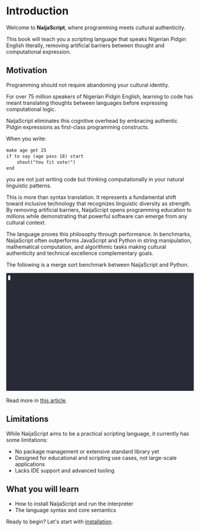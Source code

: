 # Introduction

Welcome to **NaijaScript**, where programming meets cultural authenticity.

This book will teach you a scripting language that speaks Nigerian Pidgin English literally, removing artificial barriers between thought and computational expression.

## Motivation

Programming should not require abandoning your cultural identity.

For over 75 million speakers of Nigerian Pidgin English, learning to code has meant translating thoughts between languages before expressing computational logic.

NaijaScript eliminates this cognitive overhead by embracing authentic Pidgin expressions as first-class programming constructs.

When you write:

```naijascript
make age get 25
if to say (age pass 18) start
    shout("You fit vote!")
end
```

you are not just writing code but thinking computationally in your natural linguistic patterns.

This is more than syntax translation. It represents a fundamental shift toward inclusive technology that recognizes linguistic diversity as strength. By removing artificial barriers, NaijaScript opens programming education to millions while demonstrating that powerful software can emerge from any cultural context.

The language proves this philosophy through performance. In benchmarks, NaijaScript often outperforms JavaScript and Python in string manipulation, mathematical computation, and algorithmic tasks making cultural authenticity and technical excellence complementary goals.

The following is a merge sort benchmark between NaijaScript and Python.

![merge sort benchmark gif](./merge_sort_benchmark.gif)

Read more in [this article](https://hackmd.io/sIhWJ4QeSAGiaE3D-xiieg).

## Limitations

While NaijaScript aims to be a practical scripting language, it currently has some limitations:

- No package management or extensive standard library yet
- Designed for educational and scripting use cases, not large-scale applications
- Lacks IDE support and advanced tooling

## What you will learn

- How to install NaijaScript and run the interpreter
- The language syntax and core semantics

Ready to begin? Let's start with [installation](INSTALLATION.md).
